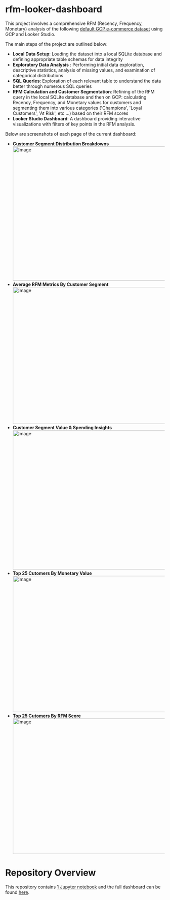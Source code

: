# rfm-looker-dashboard

This project involves a comprehensive RFM (Recency, Frequency, Monetary) analysis of the following [default GCP e-commerce dataset](https://www.kaggle.com/datasets/mustafakeser4/looker-ecommerce-bigquery-dataset/data?select=events.csv) using GCP and Looker Studio.

The main steps of the project are outlined below:
- **Local Data Setup**: Loading the dataset into a local SQLite database and defining appropriate table schemas for data integrity
- **Exploratory Data Analysis** : Performing initial data exploration, descriptive statistics, analysis of missing values, and examination of categorical distributions
- **SQL Queries**: Exploration of each relevant table to understand the data better through numerous SQL queries
- **RFM Calculation and Customer Segmentation**: Refining of the RFM query in the local SQLite database and then on GCP: calculating Recency, Frequency, and Monetary values for customers and segmenting them into various categories ('Champions', 'Loyal Customers', 'At Risk', etc ...) based on their RFM scores
- **Looker Studio Dashboard**: A dashboard providing interactive visualizations with filters of key points in the RFM analysis.

Below are screenshots of each page of the current dashboard: 
- **Customer Segment Distribution Breakdowns** <img width="523" height="423" alt="image" src="https://github.com/user-attachments/assets/847294a0-cec5-4242-85af-ec3872782d81" />
- **Average RFM Metrics By Customer Segment** <img width="503" height="431" alt="image" src="https://github.com/user-attachments/assets/5e413da8-da67-417a-986b-e32e7d64cf74" />
- **Customer Segment Value & Spending Insights** <img width="554" height="439" alt="image" src="https://github.com/user-attachments/assets/acb54f21-34e1-4c33-9ceb-9e9077433afd" />
- **Top 25 Cutomers By Monetary Value** <img width="592" height="429" alt="image" src="https://github.com/user-attachments/assets/15f4988d-469c-4d63-957d-0de8d68d0238" />
- **Top 25 Cutomers By RFM Score** <img width="593" height="427" alt="image" src="https://github.com/user-attachments/assets/89ec5fe3-3625-4d3e-bad4-eab25f0036a3" />

# Repository Overview
This repository contains [1 Jupyter notebook](Notebook.ipynb) and the full dashboard can be found [here](https://lookerstudio.google.com/reporting/0dc70163-4b22-491c-a2f4-de37fb6b7158).

